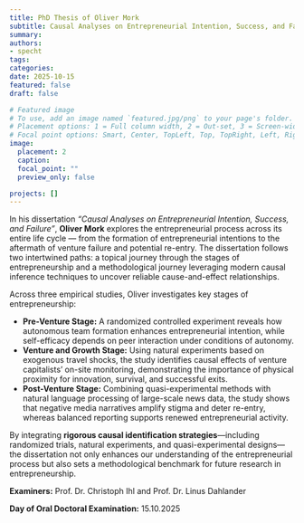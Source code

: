 ```yaml
---
title: PhD Thesis of Oliver Mork  
subtitle: Causal Analyses on Entrepreneurial Intention, Success, and Failure  
summary:  
authors:  
- specht  
tags:  
categories:  
date: 2025-10-15  
featured: false  
draft: false  

# Featured image  
# To use, add an image named `featured.jpg/png` to your page's folder.  
# Placement options: 1 = Full column width, 2 = Out-set, 3 = Screen-width  
# Focal point options: Smart, Center, TopLeft, Top, TopRight, Left, Right, BottomLeft, Bottom, BottomRight  
image:  
  placement: 2  
  caption:  
  focal_point: ""  
  preview_only: false  

projects: []  
---
```


In his dissertation *“Causal Analyses on Entrepreneurial Intention, Success, and Failure”*, **Oliver Mork** explores the entrepreneurial process across its entire life cycle — from the formation of entrepreneurial intentions to the aftermath of venture failure and potential re-entry. The dissertation follows two intertwined paths: a topical journey through the stages of entrepreneurship and a methodological journey leveraging modern causal inference techniques to uncover reliable cause-and-effect relationships.  

Across three empirical studies, Oliver investigates key stages of entrepreneurship:  
- **Pre-Venture Stage:** A randomized controlled experiment reveals how autonomous team formation enhances entrepreneurial intention, while self-efficacy depends on peer interaction under conditions of autonomy.  
- **Venture and Growth Stage:** Using natural experiments based on exogenous travel shocks, the study identifies causal effects of venture capitalists’ on-site monitoring, demonstrating the importance of physical proximity for innovation, survival, and successful exits.  
- **Post-Venture Stage:** Combining quasi-experimental methods with natural language processing of large-scale news data, the study shows that negative media narratives amplify stigma and deter re-entry, whereas balanced reporting supports renewed entrepreneurial activity.  

By integrating **rigorous causal identification strategies**—including randomized trials, natural experiments, and quasi-experimental designs—the dissertation not only enhances our understanding of the entrepreneurial process but also sets a methodological benchmark for future research in entrepreneurship.  

**Examiners:** Prof. Dr. Christoph Ihl and Prof. Dr. Linus Dahlander  
  
**Day of Oral Doctoral Examination:** 15.10.2025  
